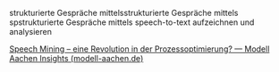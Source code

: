 
strukturierte Gespräche mittelsstrukturierte Gespräche mittels spstrukturierte Gespräche mittels speech-to-text aufzeichnen und analysieren

[Speech Mining – eine Revolution in der Prozessoptimierung? — Modell Aachen Insights (modell-aachen.de)](https://www.modell-aachen.de/insights/post/speech-mining---eine-revolution-in-der-prozessoptimierung)
